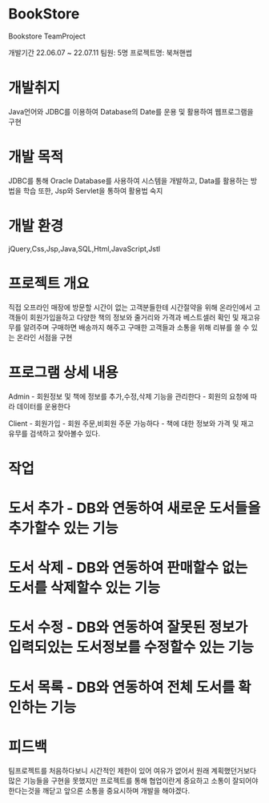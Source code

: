 # BookStore
Bookstore TeamProject

개발기간 22.06.07 ~ 22.07.11
팀원: 5명
프로젝트명: 북쳐핸썹

# 개발취지
Java언어와 JDBC를 이용하여 Database의 Date를 운용 및 활용하여 웹프로그램을 구현

# 개발 목적
JDBC를 통해 Oracle Database를 사용하여 시스템을 개발하고, Data를 활용하는 방법을 학습
또한, Jsp와 Servlet을 통하여 활용법 숙지

# 개발 환경
jQuery,Css,Jsp,Java,SQL,Html,JavaScript,Jstl

# 프로젝트 개요
직접 오프라인 매장에 방문할 시간이 없는 고객분들한테 시간절약을 위해 온라인에서 고객들이 회원가입을하고 다양한 책의 정보와 줄거리와 가격과 베스트셀러 확인 및 재고유무를 알려주며 구매하면 배송까지 해주고 구매한 고객들과 소통을 위해 리뷰를 쓸 수 있는 온라인 서점을 구현

# 프로그램 상세 내용
Admin - 회원정보 및 책에 정보를 추가,수정,삭제 기능을 관리한다
      - 회원의 요청에 따라 데이터를 운용한다
      
Client - 회원가입
       - 회원 주문,비회원 주문 가능하다
       - 책에 대한 정보와 가격 및 재고 유무를 검색하고 찾아볼수 있다.
       
# 작업
# 도서 추가 - DB와 연동하여 새로운 도서들을 추가할수 있는 기능
# 도서 삭제 - DB와 연동하여 판매할수 없는 도서를 삭제할수 있는 기능
# 도서 수정 - DB와 연동하여 잘못된 정보가 입력되있는 도서정보를 수정할수 있는 기능
# 도서 목록 - DB와 연동하여 전체 도서를 확인하는 기능

# 피드백
팀프로젝트를 처음하다보니 시간적인 제한이 있어 여유가 없어서 원래 계획했던거보다 많은 기능들을 구현을 못했지만 프로젝트를 통해 협업이란게 중요하고 소통이 잘되어야 한다는것을 깨닫고 앞으론 소통을 중요시하며 개발을 해야겠다.
